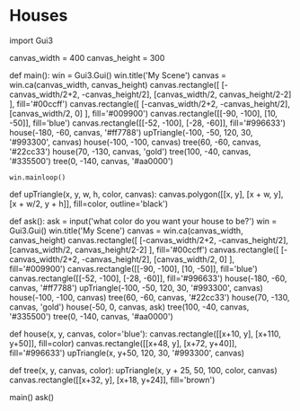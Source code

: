 Houses
======
import Gui3

canvas_width = 400
canvas_height = 300

def main():
    win = Gui3.Gui()
    win.title('My Scene')
    canvas = win.ca(canvas_width, canvas_height)
    canvas.rectangle([ [-canvas_width/2+2, -canvas_height/2], [canvas_width/2, canvas_height/2-2] ], fill='#00ccff')
    canvas.rectangle([ [-canvas_width/2+2, -canvas_height/2], [canvas_width/2, 0] ], fill='#009900')
    canvas.rectangle([[-90, -100], [10, -50]], fill='blue')
    canvas.rectangle([[-52, -100], [-28, -60]], fill='#996633')
    house(-180, -60, canvas, '#ff7788')
    upTriangle(-100, -50, 120, 30, '#993300', canvas)
    house(-100, -100, canvas)
    tree(60, -60, canvas, '#22cc33')
    house(70, -130, canvas, 'gold')
    tree(100, -40, canvas, '#335500')
    tree(0, -140, canvas, '#aa0000')

    win.mainloop()

def upTriangle(x, y, w, h, color, canvas):
      canvas.polygon([[x, y], [x + w, y], [x + w/2, y + h]],
      fill=color, outline='black')

def ask():
    ask = input('what color do you want your house to be?')
    win = Gui3.Gui()
    win.title('My Scene')
    canvas = win.ca(canvas_width, canvas_height)
    canvas.rectangle([ [-canvas_width/2+2, -canvas_height/2], [canvas_width/2, canvas_height/2-2] ], fill='#00ccff')
    canvas.rectangle([ [-canvas_width/2+2, -canvas_height/2], [canvas_width/2, 0] ], fill='#009900')
    canvas.rectangle([[-90, -100], [10, -50]], fill='blue')
    canvas.rectangle([[-52, -100], [-28, -60]], fill='#996633')
    house(-180, -60, canvas, '#ff7788')
    upTriangle(-100, -50, 120, 30, '#993300', canvas)
    house(-100, -100, canvas)
    tree(60, -60, canvas, '#22cc33')
    house(70, -130, canvas, 'gold')
    house(-50, 0, canvas, ask)
    tree(100, -40, canvas, '#335500')
    tree(0, -140, canvas, '#aa0000')

def house(x, y, canvas, color='blue'):
   canvas.rectangle([[x+10, y], [x+110, y+50]], fill=color)
   canvas.rectangle([[x+48, y], [x+72, y+40]], fill='#996633')
   upTriangle(x, y+50, 120, 30, '#993300', canvas)

def tree(x, y, canvas, color):
    upTriangle(x, y + 25, 50, 100, color, canvas)
    canvas.rectangle([[x+32, y], [x+18, y+24]], fill='brown')    

main()
ask()
